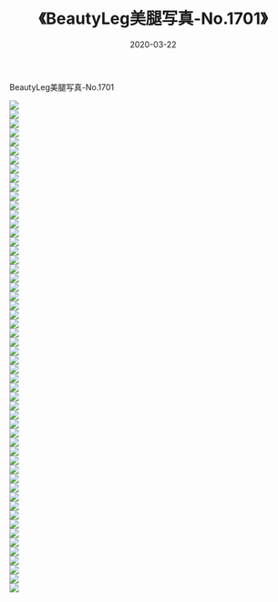 ﻿---
layout: post
title:  《BeautyLeg美腿写真-No.1701》
date:   2020-03-22
img: http://img.660000.xyz/Sharelink/网络美图/2020/BeautyLeg美腿写真-No.1701/000.jpg
categories: [美女, 清纯, 唯美]
---

BeautyLeg美腿写真-No.1701

  ![](http://img.660000.xyz/Sharelink/网络美图/2020/BeautyLeg美腿写真-No.1701/001.jpg) <br> ![](http://img.660000.xyz/Sharelink/网络美图/2020/BeautyLeg美腿写真-No.1701/002.jpg) <br> ![](http://img.660000.xyz/Sharelink/网络美图/2020/BeautyLeg美腿写真-No.1701/003.jpg) <br> ![](http://img.660000.xyz/Sharelink/网络美图/2020/BeautyLeg美腿写真-No.1701/004.jpg) <br> ![](http://img.660000.xyz/Sharelink/网络美图/2020/BeautyLeg美腿写真-No.1701/005.jpg) <br> ![](http://img.660000.xyz/Sharelink/网络美图/2020/BeautyLeg美腿写真-No.1701/006.jpg) <br> ![](http://img.660000.xyz/Sharelink/网络美图/2020/BeautyLeg美腿写真-No.1701/007.jpg) <br> ![](http://img.660000.xyz/Sharelink/网络美图/2020/BeautyLeg美腿写真-No.1701/008.jpg) <br> ![](http://img.660000.xyz/Sharelink/网络美图/2020/BeautyLeg美腿写真-No.1701/009.jpg) <br> ![](http://img.660000.xyz/Sharelink/网络美图/2020/BeautyLeg美腿写真-No.1701/010.jpg) <br> ![](http://img.660000.xyz/Sharelink/网络美图/2020/BeautyLeg美腿写真-No.1701/011.jpg) <br> ![](http://img.660000.xyz/Sharelink/网络美图/2020/BeautyLeg美腿写真-No.1701/012.jpg) <br> ![](http://img.660000.xyz/Sharelink/网络美图/2020/BeautyLeg美腿写真-No.1701/013.jpg) <br> ![](http://img.660000.xyz/Sharelink/网络美图/2020/BeautyLeg美腿写真-No.1701/014.jpg) <br> ![](http://img.660000.xyz/Sharelink/网络美图/2020/BeautyLeg美腿写真-No.1701/015.jpg) <br> ![](http://img.660000.xyz/Sharelink/网络美图/2020/BeautyLeg美腿写真-No.1701/016.jpg) <br> ![](http://img.660000.xyz/Sharelink/网络美图/2020/BeautyLeg美腿写真-No.1701/017.jpg) <br> ![](http://img.660000.xyz/Sharelink/网络美图/2020/BeautyLeg美腿写真-No.1701/018.jpg) <br> ![](http://img.660000.xyz/Sharelink/网络美图/2020/BeautyLeg美腿写真-No.1701/019.jpg) <br> ![](http://img.660000.xyz/Sharelink/网络美图/2020/BeautyLeg美腿写真-No.1701/020.jpg) <br> ![](http://img.660000.xyz/Sharelink/网络美图/2020/BeautyLeg美腿写真-No.1701/021.jpg) <br> ![](http://img.660000.xyz/Sharelink/网络美图/2020/BeautyLeg美腿写真-No.1701/022.jpg) <br> ![](http://img.660000.xyz/Sharelink/网络美图/2020/BeautyLeg美腿写真-No.1701/023.jpg) <br> ![](http://img.660000.xyz/Sharelink/网络美图/2020/BeautyLeg美腿写真-No.1701/024.jpg) <br> ![](http://img.660000.xyz/Sharelink/网络美图/2020/BeautyLeg美腿写真-No.1701/025.jpg) <br> ![](http://img.660000.xyz/Sharelink/网络美图/2020/BeautyLeg美腿写真-No.1701/026.jpg) <br> ![](http://img.660000.xyz/Sharelink/网络美图/2020/BeautyLeg美腿写真-No.1701/027.jpg) <br> ![](http://img.660000.xyz/Sharelink/网络美图/2020/BeautyLeg美腿写真-No.1701/028.jpg) <br> ![](http://img.660000.xyz/Sharelink/网络美图/2020/BeautyLeg美腿写真-No.1701/029.jpg) <br> ![](http://img.660000.xyz/Sharelink/网络美图/2020/BeautyLeg美腿写真-No.1701/030.jpg) <br> ![](http://img.660000.xyz/Sharelink/网络美图/2020/BeautyLeg美腿写真-No.1701/031.jpg) <br> ![](http://img.660000.xyz/Sharelink/网络美图/2020/BeautyLeg美腿写真-No.1701/032.jpg) <br> ![](http://img.660000.xyz/Sharelink/网络美图/2020/BeautyLeg美腿写真-No.1701/033.jpg) <br> ![](http://img.660000.xyz/Sharelink/网络美图/2020/BeautyLeg美腿写真-No.1701/034.jpg) <br> ![](http://img.660000.xyz/Sharelink/网络美图/2020/BeautyLeg美腿写真-No.1701/035.jpg) <br> ![](http://img.660000.xyz/Sharelink/网络美图/2020/BeautyLeg美腿写真-No.1701/036.jpg) <br> ![](http://img.660000.xyz/Sharelink/网络美图/2020/BeautyLeg美腿写真-No.1701/037.jpg) <br> ![](http://img.660000.xyz/Sharelink/网络美图/2020/BeautyLeg美腿写真-No.1701/038.jpg) <br> ![](http://img.660000.xyz/Sharelink/网络美图/2020/BeautyLeg美腿写真-No.1701/039.jpg) <br> ![](http://img.660000.xyz/Sharelink/网络美图/2020/BeautyLeg美腿写真-No.1701/040.jpg) <br> ![](http://img.660000.xyz/Sharelink/网络美图/2020/BeautyLeg美腿写真-No.1701/041.jpg) <br> ![](http://img.660000.xyz/Sharelink/网络美图/2020/BeautyLeg美腿写真-No.1701/042.jpg) <br> ![](http://img.660000.xyz/Sharelink/网络美图/2020/BeautyLeg美腿写真-No.1701/043.jpg) <br> ![](http://img.660000.xyz/Sharelink/网络美图/2020/BeautyLeg美腿写真-No.1701/044.jpg) <br> ![](http://img.660000.xyz/Sharelink/网络美图/2020/BeautyLeg美腿写真-No.1701/045.jpg) <br> ![](http://img.660000.xyz/Sharelink/网络美图/2020/BeautyLeg美腿写真-No.1701/046.jpg) <br> ![](http://img.660000.xyz/Sharelink/网络美图/2020/BeautyLeg美腿写真-No.1701/047.jpg) <br> ![](http://img.660000.xyz/Sharelink/网络美图/2020/BeautyLeg美腿写真-No.1701/048.jpg) <br> ![](http://img.660000.xyz/Sharelink/网络美图/2020/BeautyLeg美腿写真-No.1701/049.jpg) <br> ![](http://img.660000.xyz/Sharelink/网络美图/2020/BeautyLeg美腿写真-No.1701/050.jpg) <br> ![](http://img.660000.xyz/Sharelink/网络美图/2020/BeautyLeg美腿写真-No.1701/051.jpg) <br> ![](http://img.660000.xyz/Sharelink/网络美图/2020/BeautyLeg美腿写真-No.1701/052.jpg) <br> ![](http://img.660000.xyz/Sharelink/网络美图/2020/BeautyLeg美腿写真-No.1701/053.jpg) <br> ![](http://img.660000.xyz/Sharelink/网络美图/2020/BeautyLeg美腿写真-No.1701/054.jpg) <br>